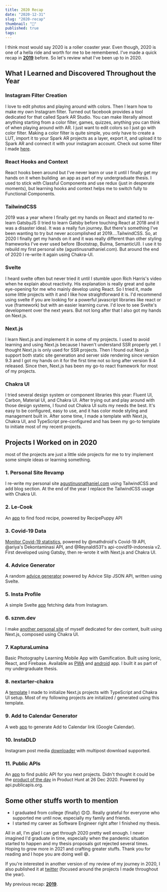 ```yaml
---
title: 2020 Recap
date: "2020-12-31"
slug: "2020-recap"
thumbnail: "📘"
published: true
tags:
---
```

I think most would say 2020 is a roller coaster year. Even though, 2020 is one of a hella ride and worth for me to be remembered. I've made a quick recap in **[2019](https://sznm.dev/blog/2019-12-31-2019-recap)** before. So let's review what I've been up to in 2020.

## What I Learned and Discovered Throughout the Year

### Instagram Filter Creation
I love to edit photos and playing around with colors. Then I learn how to make my own Instagram filter. Turned out facebook provides a tool dedicated for that called Spark AR Studio. You can make literally almost anything starting from a color filter, games, quizzes, anything you can think of when playing around with AR. I just want to edit colors so I just go with color filter. Making a color filter is quite simple, you only have to create a LUT, import it to your Spark AR projects as a layer, export it, and upload it to Spark AR and connect it with your instagram account. Check out some filter I made [here](https://www.instagram.com/agustinusnathaniel/). 

### React Hooks and Context
React hooks been around but I've never learn or use it until I finally get my hands on it when building  an app as part of my undergraduate thesis. I used to stick with Classful Components and use redux (just in desperate moments), but learning hooks and context helps me to switch fully to Functional Components.

### TailwindCSS
2019 was a year where I finally get my hands on React and started to re-learn GatsbyJS (I tried to learn Gatsby before touching React at 2018 and it was a disaster idea). It was a really fun journey. But there's something I've been wanting to try but never accomplished at 2019....TailwindCSS. So, at 2020 I finally get my hands on it and it was really different than other styling frameworks I've ever used before (Bootstrap, Bulma, SemanticUI). I use it to rebuild my first personal site (agustinusnathaniel.com). But around the end of 2020 I re-write it again using Chakra-UI.

### Svelte
I heard svelte often but never tried it until I stumble upon Rich Harris's video when he explain about reactivity. His explanation is really great and quite eye-opening for me who mainly develop using React. So I tried it, made some little projects with it and I like how straightforward it is. I'd recommend using svelte if you are looking for a powerful javascript libraries like react or vue (framework) but with an easier learning curve. I'd love to see Svelte's development over the next years. But not long after that I also got my hands on Next.js.

### Next.js
I learn Next.js and implement it in some of my projects. I used to avoid learning and using Next.js because I haven't understand SSR properly yet. I thought Next.js is only used for SSR projects. Then I found out Next.js support both static site generation and server side rendering since version 9.3 and I got my hands on it for the first time not so long after version 9.4 released. Since then, Next.js has been my go-to react framework for most of my projects.

### Chakra UI
I tried several design system or component libraries this year: Fluent UI, Carbon, Material UI, and Chakra UI. After trying out and play around with those design systems, I found out Chakra UI suits my needs the best. It's easy to be configured, easy to use, and it has color mode styling and management built in. After some time, I made a template with Next.js, Chakra UI, and TypeScript pre-configured and has been my go-to template to initiate most of my recent projects. 

## Projects I Worked on in 2020
most of the projects are just a little side projects for me to try implement some simple ideas or learning something.

### 1. Personal Site Revamp
I re-write my personal site [agustinusnathaniel.com](https://agustinusnathaniel.com) using TailwindCSS and add blog section. At the end of the year I replace the TailwindCSS usage with Chakra UI.

### 2. Le-Cook
An [app](https://le-cook.sznm.dev) to find food recipe, powered by RecipePuppy API

### 3. Covid-19 Data
[Monitor Covid-19 statistics](https://covid19.sznm.dev), powered by  @mathdroid's Covid-19 API, @ariya's Dekontaminasi API, and @Reynaldi531's api-covid19-indonesia v2. First developed using Gatsby, then re-wrote it with Next.js and Chakra UI. 

### 4. Advice Generator
A random [advice generator](https://advicegen.sznm.dev) powered by Advice Slip JSON API, written using Svelte.

### 5. Insta Profile
A simple Svelte [app](https://instaprofile.sznm.dev) fetching data from Instagram.

### 6. sznm.dev
I make [another personal site](https://sznm.dev) of myself dedicated for dev content, built using Next.js, composed using Chakra UI.

### 7. KapturaLumina
Basic Photography Learning Mobile App with Gamification. Built using Ionic, React, and Firebase. Available as [PWA](https://kapturalumina.sznm.dev) and [android](https://play.google.com/store/apps/details?id=dev.sznm.kapturalumina) app. I built it as part of my undergraduate thesis. 

### 8. nextarter-chakra
A [template](https://nextarter-chakra.sznm.dev/) I made to initialize Next.js projects with TypeScript and Chakra UI setup. Most of my following projects are initalized / generated using this template. 

### 9. Add to Calendar Generator

A web [app](https://addtocal.sznm.dev) to generate Add to Calendar link (Google Calendar).

### 10. InstaDLD
Instagram post media [downloader](https://instadld.sznm.dev) with multipost download supported.

### 11. Public APIs
An [app](https://publicapis.sznm.dev) to find public API for you next projects. Didn't thought it could be the [product of the day](https://www.producthunt.com/posts/public-apis-3) in Product Hunt at 26 Dec 2020. Powered by api.publicapis.org.

## Some other stuffs worth to mention
- I graduated from college (finally) 😊😊. Really grateful for everyone who supported me until now, especially my family and friends. 
- I started my career as Software Engineer right after I finished my thesis. 

All in all, I'm glad I can get through 2020 pretty well enough. I never imagined I'd graduate in time, especially when the pandemic situation started to happen and my thesis proposals got rejected several times. Hoping to grow more in 2021 and crafting greater stuffs. Thank you for reading and I hope you are doing well 😄.

If you're interested in another version of my review of my journey in 2020, I also published it at [twitter](https://twitter.com/sozonome/status/1345261139358142467) (focused around the projects I made throughout the year).

My previous recap: **[2019](https://sznm.dev/blog/2019-12-31-2019-recap)**.